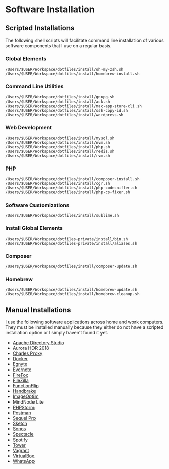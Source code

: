 # Software Installation

## Scripted Installations
The following shell scripts will facilitate command line installation
of various software components that I use on a regular basis.

### Global Elements
```
/Users/$USER/Workspace/dotfiles/install/oh-my-zsh.sh
/Users/$USER/Workspace/dotfiles/install/homebrew-install.sh
```

### Command Line Utilities
```
/Users/$USER/Workspace/dotfiles/install/gnupg.sh
/Users/$USER/Workspace/dotfiles/install/ack.sh
/Users/$USER/Workspace/dotfiles/install/mac-app-store-cli.sh
/Users/$USER/Workspace/dotfiles/install/ssh-copy-id.sh
/Users/$USER/Workspace/dotfiles/install/wordpress.sh
```

### Web Development
```
/Users/$USER/Workspace/dotfiles/install/mysql.sh
/Users/$USER/Workspace/dotfiles/install/nvm.sh
/Users/$USER/Workspace/dotfiles/install/php.sh
/Users/$USER/Workspace/dotfiles/install/redis.sh
/Users/$USER/Workspace/dotfiles/install/rvm.sh
```

### PHP
```
/Users/$USER/Workspace/dotfiles/install/composer-install.sh
/Users/$USER/Workspace/dotfiles/install/cgr.sh
/Users/$USER/Workspace/dotfiles/install/php-codesniffer.sh
/Users/$USER/Workspace/dotfiles/install/php-cs-fixer.sh
```

### Software Customizations
```
/Users/$USER/Workspace/dotfiles/install/sublime.sh
```

### Install Global Elements
```
/Users/$USER/Workspace/dotfiles-private/install/bin.sh
/Users/$USER/Workspace/dotfiles-private/install/aliases.sh
```

### Composer
```
/Users/$USER/Workspace/dotfiles/install/composer-update.sh
```

### Homebrew
```
/Users/$USER/Workspace/dotfiles/install/homebrew-update.sh
/Users/$USER/Workspace/dotfiles/install/homebrew-cleanup.sh
```

## Manual Installations
I use the following software applications across home and work computers.
They must be installed manually because they either do not have a
scripted installation option or I simply haven't found it yet.

* [Apache Directory Studio](http://directory.apache.org/studio/)
* Aurora HDR 2018
* [Charles Proxy](https://www.charlesproxy.com/)
* [Docker](https://docs.docker.com/docker-for-mac/install/#download-docker-for-mac)
* [Egnyte](https://akqa.egnyte.com/SimpleUI/appsPage.do)
* [Evernote](http://www.evernote.com/)
* [FireFox](http://www.mozilla.org/en-US/firefox/new/)
* [FileZilla](https://filezilla-project.org/)
* [FunctionFlip](http://kevingessner.com/software/functionflip/)
* [Handbrake](https://handbrake.fr/downloads.php)
* [ImageOptim](https://imageoptim.com/mac)
* MindNode Lite
* [PHPStorm](http://www.jetbrains.com/phpstorm/)
* [Postman](https://www.getpostman.com/)
* [Sequel Pro](http://www.sequelpro.com/download/)
* [Sketch](https://www.sketchapp.com/)
* [Sonos](http://www.sonos.com/en-us/controller-app)
* [Spectacle](https://www.spectacleapp.com/)
* [Spotify](http://www.spotify.com/)
* [Tower](https://www.git-tower.com/)
* [Vagrant](http://www.vagrantup.com/downloads.html)
* [VirtualBox](https://www.virtualbox.org/wiki/Downloads)
* [WhatsApp](https://www.whatsapp.com/download/)
